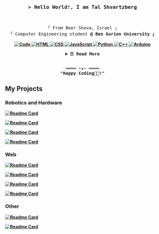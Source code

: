 

<!-- Intro  -->
<h3 align="center">
        <samp>&gt; Hello World!, I am
                <b><a>Tal Shvartzberg</a></b>
        </samp>
</h3>
<br>

<p align="center">
        <!-- Organisation  -->
        <samp>
                「 From Beer Sheva, Israel 」
                <br>
                「 Computer Engineering student <b target="_blank" href="https://in.bgu.ac.il/en/pages/default.aspx/">@ Ben Gurion University<b> 」
                <br>
                <br>
        </samp>
        <!-- Programming Languages -->
        <!-- Code logo -->
        <a href="https://github.com/talshva?tab=repositories" target="_blank"><img alt="Code"
                        src="https://img.shields.io/badge/-code-000000?style=flat-square&logo=Plex&logoColor=white">
        </a>
        <!-- HTML -->
        <a href="https://github.com/talshva?tab=repositories" target="_blank"><img alt="HTML"
                        src="https://img.shields.io/badge/-HTML-E34F26?style=flat-square&logo=HTML5&logoColor=white">
        </a>
        <!-- CSS  -->
        <a href="https://github.com/talshva?tab=repositories" target="_blank"><img alt="CSS"
                        src="https://img.shields.io/badge/-CSS-1572B6?style=flat-square&logo=CSS3&logoColor=white">
        </a>
        <!-- JavaScript -->
        <a href="https://github.com/talshva?tab=repositories" target="_blank"><img alt="JavaScript"
                        src="https://img.shields.io/badge/-JavaScript-F7DF1E?style=flat-square&logo=JavaScript&logoColor=white">
        </a>
        <!-- Python -->
        <a href="https://github.com/talshva?tab=repositories" target="_blank"><img alt="Python"
                        src="https://img.shields.io/badge/-Python-3776AB?style=flat-square&logo=Python&logoColor=white">
        </a>
        <!-- C++ -->
        <a href="https://github.com/talshva?tab=repositories" target="_blank"><img alt="C++"
                        src="https://img.shields.io/badge/-C++-9b3675?style=flat-square&logo=C%2B%2B&logoColor=white">
        </a>
        <!-- Arduino -->
        <a href="https://github.com/talshva?tab=repositories" target="_blank"><img alt="Arduino"
                        src="https://img.shields.io/badge/-Arduino-00979D?style=flat-square&logo=Arduino&logoColor=white">
        </a>
</p>

<!-- Details Section-->
<details align="center">
    <summary> <samp>&#9776; Read More</samp></summary>
    <p align="center">
        <br>
        <!-- Activity Widget -->
        <img alt="Tal Shvartzberg's GitHub Stats"
                src="https://github-readme-stats.vercel.app/api?username=talshva&show_icons=true&theme=radical" />
        <br>
        <!-- Social Links -->
        <p>Find me on</p>
        <!-- Gmail -->
        <a href="mailto:talshva@gmail.com" target="_blank"><img alt="Gmail"
                src="https://img.shields.io/badge/-Gmail-EA4335?style=flat-square&logo=Gmail&logoColor=white">
        </a>
        <!-- Facebook -->
        <a href="https://www.facebook.com/1TalShvartzberg" target="_blank"><img alt="Facebook"
                src="https://img.shields.io/badge/-Facebook-1877F2?style=flat-square&logo=Facebook&logoColor=white">
        </a>
        <!-- Instagram -->
        <a href="https://www.instagram.com/talshva/" target="_blank"><img alt="Instagram"
                src="https://img.shields.io/badge/-Instagram-E4405F?style=flat-square&logo=Instagram&logoColor=white">
        </a>
        <!-- Linkedin -->
        <a href="https://www.linkedin.com/in/TalShva/" target="_blank"><img alt="Linkedin"
                src="https://img.shields.io/badge/-Linkedin-0A66C2?style=flat-square&logo=Linkedin&logoColor=white">
        </a>
        <a href="https://github.com/talshva/github-profile-views-counter">
              <img src="https://komarev.com/ghpvc/?username=talshva">
         </a>
    </p>
</details>
<br>

<!-- Footer -->
<samp>
    <p align="center">
        ════ ⋆★⋆ ════
        <br>
        "Happy Coding👨‍💻!"
    </p>
</samp>


## My Projects


### Robotics and Hardware

[![Readme Card](https://github-readme-stats.vercel.app/api/pin/?username=talshva&repo=Chaldni-Plate)](https://github.com/talshva/Chaldni-Plate)

[![Readme Card](https://github-readme-stats.vercel.app/api/pin/?username=talshva&repo=DCS-Final-Project)](https://github.com/talshva/DCS-Final-Project)

[![Readme Card](https://github-readme-stats.vercel.app/api/pin/?username=talshva&repo=CPU-Final-Project)](https://github.com/talshva/CPU-Final-Project)

[![Readme Card](https://github-readme-stats.vercel.app/api/pin/?username=talshva&repo=CPU-Lab-3)](https://github.com/talshva/CPU-Lab-3)

        

### Web

[![Readme Card](https://github-readme-stats.vercel.app/api/pin/?username=talshva&repo=MineSweeper)](https://github.com/talshva/MineSweeper)

[![Readme Card](https://github-readme-stats.vercel.app/api/pin/?username=talshva&repo=Game-of-Life)](https://github.com/talshva/Game-of-Life)

[![Readme Card](https://github-readme-stats.vercel.app/api/pin/?username=talshva&repo=OOP-Aquarium)](https://github.com/talshva/OOP-Aquarium)
        
[![Readme Card](https://github-readme-stats.vercel.app/api/pin/?username=talshva&repo=String-Encryption)](https://github.com/talshva/String-Encryption)        


### Other
[![Readme Card](https://github-readme-stats.vercel.app/api/pin/?username=talshva&repo=Tic-Tac-Toe)](https://github.com/talshva/Tic-Tac-Toe)

[![Readme Card](https://github-readme-stats.vercel.app/api/pin/?username=talshva&repo=Ben-Gurion-University-Exercises)](https://github.com/talshva/Ben-Gurion-University-Exercises)

